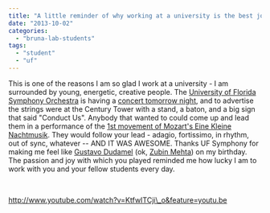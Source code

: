```yaml
---
title: "A little reminder of why working at a university is the best job ever"
date: "2013-10-02"
categories: 
  - "bruna-lab-students"
tags: 
  - "student"
  - "uf"
---
```


This is one of the reasons I am so glad I work at a university - I am surrounded by young, energetic, creative people. The [University of Florida Symphony Orchestra](http://www.arts.ufl.edu/orchestra/) is having a [concert tomorrow night](http://www.arts.ufl.edu/news/calendar.aspx), and to advertise the strings were at the Century Tower with a stand, a baton, and a big sign that said "Conduct Us". Anybody that wanted to could come up and lead them in a performance of the [1st movement of Mozart's Eine Kleine Nachtmusik](http://www.youtube.com/watch?v=jT48t-mWEiE). They would follow your lead - adagio, fortissimo, in rhythm, out of sync, whatever -- AND IT WAS AWESOME. Thanks UF Symphony for making me feel like [Gustavo Dudamel](http://www.gustavodudamel.com/) (ok, [Zubin Mehta](http://www.zubinmehta.net/)) on my birthday. The passion and joy with which you played reminded me how lucky I am to work with you and your fellow students every day.

 

http://www.youtube.com/watch?v=KtfwITCji\_o&feature=youtu.be
